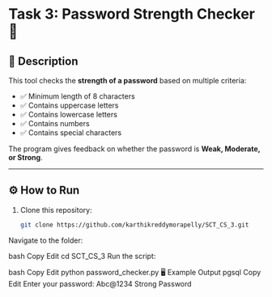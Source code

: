 # Task 3: Password Strength Checker 🔐

## 📌 Description
This tool checks the **strength of a password** based on multiple criteria:
- ✅ Minimum length of 8 characters  
- ✅ Contains uppercase letters  
- ✅ Contains lowercase letters  
- ✅ Contains numbers  
- ✅ Contains special characters  

The program gives feedback on whether the password is **Weak, Moderate, or Strong**.

---

## ⚙️ How to Run
1. Clone this repository:
   ```bash
   git clone https://github.com/karthikreddymorapelly/SCT_CS_3.git
Navigate to the folder:

bash
Copy
Edit
cd SCT_CS_3
Run the script:

bash
Copy
Edit
python password_checker.py
🖥️ Example Output
pgsql
Copy
Edit
Enter your password: Abc@1234
Strong Password
